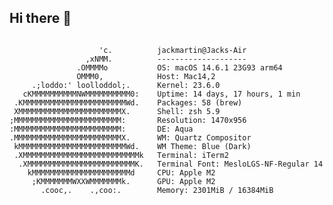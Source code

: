 ## Hi there 👋

<pre>
<code>
                    'c.          jackmartin@Jacks-Air
                 ,xNMM.          --------------------
               .OMMMMo           OS: macOS 14.6.1 23G93 arm64
               OMMM0,            Host: Mac14,2
     .;loddo:' loolloddol;.      Kernel: 23.6.0
   cKMMMMMMMMMMNWMMMMMMMMMM0:    Uptime: 14 days, 17 hours, 1 min
 .KMMMMMMMMMMMMMMMMMMMMMMMWd.    Packages: 58 (brew)
 XMMMMMMMMMMMMMMMMMMMMMMMX.      Shell: zsh 5.9
;MMMMMMMMMMMMMMMMMMMMMMMM:       Resolution: 1470x956
:MMMMMMMMMMMMMMMMMMMMMMMM:       DE: Aqua
.MMMMMMMMMMMMMMMMMMMMMMMMX.      WM: Quartz Compositor
 kMMMMMMMMMMMMMMMMMMMMMMMMWd.    WM Theme: Blue (Dark)
 .XMMMMMMMMMMMMMMMMMMMMMMMMMMk   Terminal: iTerm2
  .XMMMMMMMMMMMMMMMMMMMMMMMMK.   Terminal Font: MesloLGS-NF-Regular 14
    kMMMMMMMMMMMMMMMMMMMMMMd     CPU: Apple M2
     ;KMMMMMMMWXXWMMMMMMMk.      GPU: Apple M2
       .cooc,.    .,coo:.        Memory: 2301MiB / 16384MiB
</code>
</pre>



<!--
**JackMartinDev/JackMartinDev** is a ✨ _special_ ✨ repository because its `README.md` (this file) appears on your GitHub profile.

Here are some ideas to get you started:

- 🔭 I’m currently working on ...
- 🌱 I’m currently learning ...
- 👯 I’m looking to collaborate on ...
- 🤔 I’m looking for help with ...
- 💬 Ask me about ...
- 📫 How to reach me: ...
- 😄 Pronouns: ...
- ⚡ Fun fact: ...
-->
